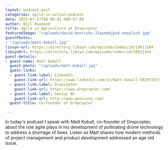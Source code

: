 ```yaml
---
layout: podcast-post
categories: agile-in-action-podcast
date: 2021-07-27T00:00:41.000-07:00
author: Bill Raymond
title: Agile in Agriculture at Dropcopter
featuredImage: "/uploads/david-henrichs-72ayeebjpz4-unsplash.jpg"
guestPhotos:
- "/uploads/matt-koball.jpg"
linsyn-url: https://directory.libsyn.com/episode/index/id/19911164
libsynUrl: https://directory.libsyn.com/episode/index/id/19911164
guest-details:
- guest-name: Matt Koball
  guest-photo: "/uploads/matt-koball.jpg"
  guest-links:
  - guest-link-label: LinkedIn
    guest-link-url: https://www.linkedin.com/in/matt-koball-58197167/
  - guest-link-label: Dropcopter
    guest-link-url: https://www.dropcopter.com/
  - guest-link-label: Genius NY
    guest-link-url: http://www.geniusny.com/
  guest-title: Co-founder of DropCopter

---
```

In today's podcast I speak with Matt Koball, co-founder of Dropcopter, about the role agile plays in his development of pollinating drone technology to address a shortage of bees. Listen as Matt shares how modern methods of project management and product development addressed an age old issue.